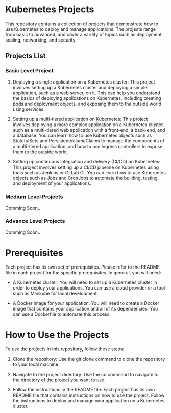 # Kubernetes Projects

This repository contains a collection of projects that demonstrate how to use Kubernetes to deploy and manage applications. The projects range from basic to advanced, and cover a variety of topics such as deployment, scaling, networking, and security.

## Projects List

### Basic Level Project

1. Deploying a single application on a Kubernetes cluster: This project involves setting up a Kubernetes cluster and deploying a simple application, such as a web server, on it. This can help you understand the basics of deploying applications on Kubernetes, including creating pods and deployment objects, and exposing them to the outside world using services.

2. Setting up a multi-tiered application on Kubernetes: This project involves deploying a more complex application on a Kubernetes cluster, such as a multi-tiered web application with a front-end, a back-end, and a database. You can learn how to use Kubernetes objects such as StatefulSets and PersistentVolumeClaims to manage the components of a multi-tiered application, and how to use ingress controllers to expose them to the outside world.

3. Setting up continuous integration and delivery (CI/CD) on Kubernetes: This project involves setting up a CI/CD pipeline on Kubernetes using tools such as Jenkins or GitLab CI. You can learn how to use Kubernetes objects such as Jobs and CronJobs to automate the building, testing, and deployment of your applications.

[//]: # (4. Setting up a highly available Kubernetes cluster: This project involves setting up a Kubernetes cluster that is resilient to failures and can continue to operate even if one or more of its nodes goes down. You can learn how to use features such as etcd quorum, cluster federation, and node auto-repair to make your cluster highly available.)

[//]: # ()
[//]: # (5. Setting up a Kubernetes cluster on a cloud provider: This project involves setting up a Kubernetes cluster on a cloud platform such as Amazon Web Services &#40;AWS&#41;, Google Cloud Platform &#40;GCP&#41;, or Microsoft Azure. You can learn how to use cloud-specific tools and services to set up and manage a Kubernetes cluster, and how to use load balancers and DNS to expose your applications to the outside world.)

### Medium Level Projects

Comming Soon..

### Advance Level Projects

Comming Soon..

# Prerequisites

Each project has its own set of prerequisites. Please refer to the README file in each project for the specific prerequisites. In general, you will need:

* A Kubernetes cluster: You will need to set up a Kubernetes cluster in order to deploy your applications. You can use a cloud provider or a tool such as Minikube for local development.

* A Docker image for your application: You will need to create a Docker image that contains your application and all of its dependencies. You can use a Dockerfile to automate this process.

# How to Use the Projects

To use the projects in this repository, follow these steps:

1. Clone the repository: Use the git clone command to clone the repository to your local machine.

2. Navigate to the project directory: Use the cd command to navigate to the directory of the project you want to use.

3. Follow the instructions in the README file: Each project has its own README file that contains instructions on how to use the project. Follow the instructions to deploy and manage your application on a Kubernetes cluster.
